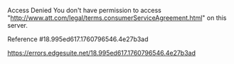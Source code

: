 Access Denied
You don't have permission to access "http://www.att.com/legal/terms.consumerServiceAgreement.html" on this server.

Reference #18.995ed617.1760796546.4e27b3ad

https://errors.edgesuite.net/18.995ed617.1760796546.4e27b3ad